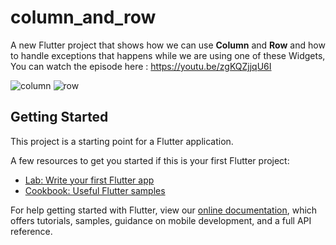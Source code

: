 # column_and_row

A new Flutter project that shows how we can use **Column** and **Row** and how to handle exceptions that happens while we are using one of these Widgets, 
You can watch the episode here : 
https://youtu.be/zgKQZjjqU6I


![column](https://user-images.githubusercontent.com/36349126/135582829-da750155-eb14-49ff-88e8-fedfe98d9c81.png)
![row](https://user-images.githubusercontent.com/36349126/135582848-92ede163-133b-4dfe-b9ab-c43c43811d87.png)



## Getting Started

This project is a starting point for a Flutter application.

A few resources to get you started if this is your first Flutter project:

- [Lab: Write your first Flutter app](https://flutter.dev/docs/get-started/codelab)
- [Cookbook: Useful Flutter samples](https://flutter.dev/docs/cookbook)

For help getting started with Flutter, view our
[online documentation](https://flutter.dev/docs), which offers tutorials,
samples, guidance on mobile development, and a full API reference.
